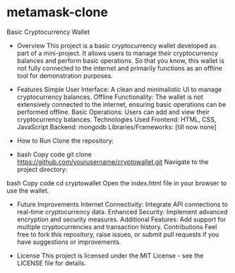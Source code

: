 # metamask-clone
Basic Cryptocurrency Wallet
* Overview
This project is a basic cryptocurrency wallet developed as part of a mini-project. It allows users to manage their cryptocurrency balances and perform basic operations. So that you know, this wallet is not fully connected to the internet and primarily functions as an offline tool for demonstration purposes.

* Features
Simple User Interface: A clean and minimalistic UI to manage cryptocurrency balances.
Offline Functionality: The wallet is not extensively connected to the internet, ensuring basic operations can be performed offline.
Basic Operations: Users can add and view their cryptocurrency balances.
Technologies Used
Frontend: HTML, CSS, JavaScript
Backend: mongodb
Libraries/Frameworks: [till now none]
* How to Run
Clone the repository:

* bash
Copy code
git clone https://github.com/yourusername/cryptowallet.git
Navigate to the project directory:

bash
Copy code
cd cryptowallet
Open the index.html file in your browser to use the wallet.

* Future Improvements
Internet Connectivity: Integrate API connections to real-time cryptocurrency data.
Enhanced Security: Implement advanced encryption and security measures.
Additional Features: Add support for multiple cryptocurrencies and transaction history.
Contributions
Feel free to fork this repository, raise issues, or submit pull requests if you have suggestions or improvements.

* License
This project is licensed under the MIT License - see the LICENSE file for details.
